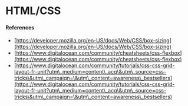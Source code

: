 # HTML/CSS



#### References

* [https://developer.mozilla.org/en-US/docs/Web/CSS/box-sizing](https://developer.mozilla.org/en-US/docs/Web/CSS/box-sizing)
* [https://www.digitalocean.com/community/cheatsheets/css-flexbox](https://www.digitalocean.com/community/cheatsheets/css-flexbox)
* [https://www.digitalocean.com/community/tutorials/css-css-grid-layout-fr-unit?utm\_medium=content\_acq\&utm\_source=css-tricks\&utm\_campaign=\&utm\_content=awareness\_bestsellers](https://www.digitalocean.com/community/tutorials/css-css-grid-layout-fr-unit?utm\_medium=content\_acq\&utm\_source=css-tricks\&utm\_campaign=\&utm\_content=awareness\_bestsellers)
